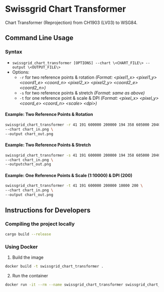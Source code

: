 # Swissgrid Chart Transformer

Chart Transformer (Reprojection) from CH1903 (LV03) to WSG84.


## Command Line Usage

### Syntax
 * `swissgrid_chart_transformer [OPTIONS] --chart \<CHART_FILE\> --output \<OUTPUT_FILE\>`
 * Options:
   * `-r` for two reference points & rotation _(Format: \<pixel1_x\> \<pixel1_y\> \<coord1_e\> \<coord_n\> \<pixel2_x\> \<pixel2_y\> \<coord2_e\> \<coord2_n\>)_
   * `-s` for two reference points & stretch _(Format: same as above)_
   * `-t` for one reference point & scale & DPI _(Format: \<pixel_x\> \<pixel_y\> \<coord_e\> \<coord_n\> \<scale\> \<dpi\>)_

#### Example: Two Reference Points & Rotation
```bash
swissgrid_chart_transformer -r 41 191 600000 200000 194 358 605000 204000 \
--chart chart_in.png \
--output chart_out.png
```

#### Example: Two Reference Points & Stretch
```bash
swissgrid_chart_transformer -s 41 191 600000 200000 194 358 605000 204000 \
--chart chart_in.png \
--outputchart_out.png
```

#### Example: One Reference Points & Scale (1:10000) & DPI (200)
```bash
swissgrid_chart_transformer -t 41 191 600000 200000 10000 200 \
--chart chart_in.png \
--output chart_out.png
```



## Instructions for Developers

### Compiling the project locally
```bash
cargo build --release
```

### Using Docker
1. Build the image
```bash
docker build -t swissgrid_chart_transformer .
```

2. Run the container
```bash
docker run -it --rm --name swissgrid_chart_transformer swissgrid_chart_transformer
```
